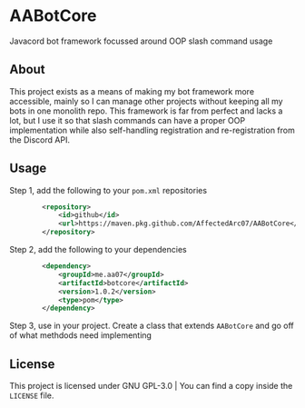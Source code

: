 # AABotCore

Javacord bot framework focussed around OOP slash command usage

## About

This project exists as a means of making my bot framework more accessible, mainly so I can manage other projects without keeping all my bots in one monolith repo. This framework is far from perfect and lacks a lot, but I use it so that slash commands can have a proper OOP implementation while also self-handling registration and re-registration from the Discord API.

## Usage

Step 1, add the following to your `pom.xml` repositories

```xml
        <repository>
            <id>github</id>
            <url>https://maven.pkg.github.com/AffectedArc07/AABotCore</url>
        </repository>
```

Step 2, add the following to your dependencies

```xml
        <dependency>
            <groupId>me.aa07</groupId>
            <artifactId>botcore</artifactId>
            <version>1.0.2</version>
            <type>pom</type>
        </dependency>
```

Step 3, use in your project. Create a class that extends `AABotCore` and go off of what methdods need implementing

## License

This project is licensed under GNU GPL-3.0 | You can find a copy inside the `LICENSE` file.
